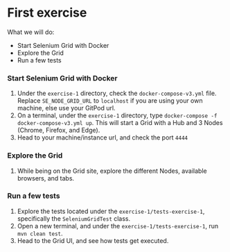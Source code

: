 # First exercise

What we will do:

* Start Selenium Grid with Docker
* Explore the Grid
* Run a few tests

### Start Selenium Grid with Docker

1. Under the `exercise-1` directory, check the `docker-compose-v3.yml` file. Replace `SE_NODE_GRID_URL` to `localhost` if you are using your own machine, else use your GitPod url.
2. On a terminal, under the `exercise-1` directory, type `docker-compose -f docker-compose-v3.yml up`. This will start a Grid with a Hub and 3 Nodes (Chrome, Firefox, and Edge).
3. Head to your machine/instance url, and check the port `4444`


### Explore the Grid

1. While being on the Grid site, explore the different Nodes, available browsers, and tabs.

### Run a few tests

1. Explore the tests located under the `exercise-1/tests-exercise-1`, specifically the `SeleniumGridTest` class.
2. Open a new terminal, and under the `exercise-1/tests-exercise-1`, run `mvn clean test`.
3. Head to the Grid UI, and see how tests get executed.